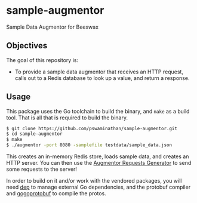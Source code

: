 # sample-augmentor
Sample Data Augmentor for Beeswax

## Objectives

The goal of this repository is:

- To provide a sample data augmentor that receives an HTTP request, calls out to a Redis database to look up a value, and return a response.

## Usage

This package uses the Go toolchain to build the binary, and `make` as a build tool. That is all that is required to build the binary.

```bash
$ git clone https://github.com/pswaminathan/sample-augmentor.git
$ cd sample-augmentor
$ make
$ ./augmentor -port 8080 -samplefile testdata/sample_data.json
```

This creates an in-memory Redis store, loads sample data, and creates an HTTP server. You can then use the [Augmentor Requests Generator](https://github.com/BeeswaxIO/beeswax-api/tree/master/beeswax/tools/augmentor) to send some requests to the server!

In order to build on it and/or work with the vendored packages, you will need [dep](https://github.com/golang/dep) to manage external Go dependencies, and the protobuf compiler and [gogoprotobuf](https://github.com/gogo/protobuf) to compile the protos.
